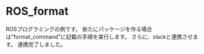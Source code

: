 # ROS_format
ROSプログラミングの例です。
新たにパッケージを作る場合は"format_command"に記載の手順を実行します。
さらに、slackと連携させます。
連携完了しました。
